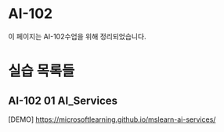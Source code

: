 # AI-102
이 페이지는 AI-102수업을 위해 정리되었습니다.

# 실습 목록들
## AI-102 01 AI_Services
[DEMO] https://microsoftlearning.github.io/mslearn-ai-services/
